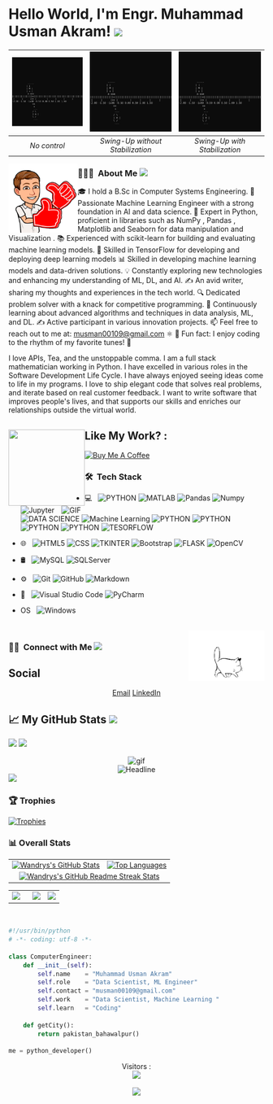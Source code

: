 
<h1>Hello World, I'm Engr. Muhammad Usman Akram! <img src="https://media.giphy.com/media/12oufCB0MyZ1Go/giphy.gif" width="50"></h1>

| <a href="https://asciinema.org/a/375762" target="_blank"><img src="no_control.svg" width="300" title="click to watch" /></a> | <a href="https://asciinema.org/a/375763" target="_blank"><img src="no_control_swingup.svg" width="300" title="click to watch" /></a> | <a href="https://asciinema.org/a/375764" target="_blank"><img src="controlled.svg" width="300" title="click to watch" /></a> |
|:--:| :--: |:--: |
| *No control* | *Swing-Up without Stabilization* |  *Swing-Up with Stabilization* |


<!-- About me image -->
<img src='https://github.com/Wandrys-dev/Wandrys-dev/blob/main/pointme.png' align='left' width='27%'>

<h3> 👨🏻‍💻 &nbsp;About Me <img src="https://media.giphy.com/media/WUlplcMpOCEmTGBtBW/giphy.gif" width="30"> </h3>


🎓 I hold a B.Sc in Computer Systems Engineering.
🤖 Passionate Machine Learning Engineer with a strong foundation in AI and data science.
🐍 Expert in Python, proficient in libraries such as NumPy , Pandas , Matplotlib and Seaborn for data manipulation and Visualization .
📚 Experienced with scikit-learn for building and evaluating machine learning models.
🤖 Skilled in TensorFlow for developing and deploying deep learning models
📊 Skilled in developing machine learning models and data-driven solutions.
💡 Constantly exploring new technologies and enhancing my understanding of ML, DL, and AI.
✍️ An avid writer, sharing my thoughts and experiences in the tech world.
🔍 Dedicated problem solver with a knack for competitive programming.
🌱 Continuously learning about advanced algorithms and techniques in data analysis, ML, and DL.
✍️ Active participant in various innovation projects.
📫 Feel free to reach out to me at: musman00109@gmail.com ⚛️
🎵 Fun fact: I enjoy coding to the rhythm of my favorite tunes! 🎸


I love APIs, Tea, and the unstoppable comma. I am a full stack mathematician working in Python. I have excelled in various roles in the Software Development Life Cycle. I have always enjoyed seeing ideas come to life in my programs. I love to ship elegant code that solves real problems, and iterate based on real customer feedback. I want to write software that improves people's lives, and that supports our skills and enriches our relationships outside the virtual world.

## Like My Work? : <a href="https://avatars.githubusercontent.com/u/44137944?v=4"><img align="left" width="150" height="150" src="https://avatars.githubusercontent.com/u/44137944?v=4"></a>

<a href="https://www.buymeacoffee.com/Wandrys" target="_blank"><img src="https://cdn.buymeacoffee.com/buttons/v2/default-yellow.png" alt="Buy Me A Coffee" height="60px" width="217px" ></a>


<img align="right" width="400" alt="GIF" src="https://blog.cloudlayer.io/content/images/2020/12/coding-freak.gif"/>

<h3> 🛠 &nbsp;Tech Stack</h3>

- 💻 &nbsp;
  ![PYTHON](https://img.shields.io/badge/-Python-333333?style=flat&logo=python)
  ![MATLAB](https://www.mathworks.com/matlabcentral/images/matlab-file-exchange.svg)
  ![Pandas](https://img.shields.io/badge/Pandas-150458?style=flat-square&logo=pandas&logoColor=white")
  ![Numpy](https://img.shields.io/badge/Numpy-013243?style=flat-square&logo=numpy&logoColor=white")
  ![Jupyter](https://img.shields.io/badge/Jupyter-F37626?style=flat-square&logo=Jupyter&logoColor=white)
  ![DATA SCIENCE](https://img.shields.io/badge/-Data%20Science-333333?style=flat&logo=data%20science)
  ![Machine Learning](https://img.shields.io/badge/-ML-333333?style=flat&logo=ML)
  ![PYTHON](https://img.shields.io/badge/-MATPLOTLIB-333333?style=flat&logo=python)
  ![PYTHON](https://img.shields.io/badge/-SEABORN-333333?style=flat&logo=python)
  ![PYTHON](https://img.shields.io/badge/-PLOTLY-333333?style=flat&logo=python)
  ![PYTHON](https://img.shields.io/badge/-Pytessoract-333333?style=flat&logo=python)
  ![TESORFLOW](https://img.shields.io/badge/-Tensorflow-333333?style=flat&logo=tensorflow)

- 🌐 &nbsp;
  ![HTML5](https://img.shields.io/badge/-HTML5-333333?style=flat&logo=HTML5)
  ![CSS](https://img.shields.io/badge/-CSS-333333?style=flat&logo=CSS3&logoColor=1572B6)
  ![TKINTER](https://img.shields.io/badge/-Tkinter-333333?style=flat&logo=tkinter)
  ![Bootstrap](https://img.shields.io/badge/-Bootstrap-333333?style=flat&logo=bootstrap&logoColor=563D7C)
  ![FLASK](https://img.shields.io/badge/-Flask-333333?style=flat&logo=flask)
  ![OpenCV](https://img.shields.io/badge/-OpenCV-333333?style=flat&logo=OpenCV)
- 🛢 &nbsp;
  ![MySQL](https://img.shields.io/badge/-MySQL-333333?style=flat&logo=mysql)
  ![SQLServer](https://img.shields.io/badge/-SQLServer-333333?style=flat&logo=sqkserver)
- ⚙️ &nbsp;
  ![Git](https://img.shields.io/badge/-Git-333333?style=flat&logo=git)
  ![GitHub](https://img.shields.io/badge/-GitHub-333333?style=flat&logo=github)
  ![Markdown](https://img.shields.io/badge/-Markdown-333333?style=flat&logo=markdown)
- 🔧 &nbsp;
  ![Visual Studio Code](https://img.shields.io/badge/-Visual%20Studio%20Code-333333?style=flat&logo=visual-studio-code&logoColor=007ACC)
  ![PyCharm](https://img.shields.io/badge/-Pycharm-333333?style=flat&logo=Pycharm-code&logoColor=007ACC)
- OS &nbsp;
  ![Windows](https://img.shields.io/badge/-Windows-333333?style=flat&logo=windows&logoColor=007ACC)

<br/>

<img align="right" width="150" height="100" src="https://github.com/Wandrys-dev/Wandrys-dev/blob/main/kattoo.gif">




<h3> 🤝🏻 &nbsp;Connect with Me <img src="https://github.com/TheDudeThatCode/TheDudeThatCode/blob/master/Assets/Handshake.gif" height="32px"> </h3>


## Social

<p align="center">
<a href="mailto:musma00109@gmail.com" >Email</a>
<a href="www.linkedin.com/in/muhammad-usman-akram-b29685251">LinkedIn</a>
</p>


## 📈 My GitHub Stats <img src="https://cdn.discordapp.com/emojis/778638806877732894.gif" width="25px">
![](https://allhacked.com/up/2019/03/hello-world.gif)
<img src="https://readme-typing-svg.herokuapp.com?font=Open+Sans&color=F77676&width=500&lines=This+is+my+GitHub+stats">


<div align=center>
          <img alt="gif" align="center" src="https://github.com/Wandrys-dev/Wandrys-dev/blob/main/git.gif" width=300 height=300/>
    </div>

<div align=center>
        <img src="https://readme-typing-svg.herokuapp.com?color=%236FDA44&size=32&center=true&vCenter=true&width=600&height=50&lines=Hi+there+I'm+Usman+Akram+%F0%9F%91%8B;Computer+System+Engineer;Passionate+Data+Scientist;Python+language+Enthusiast" alt="Headline" />
    </div>



<img src="https://media.giphy.com/media/QssGEmpkyEOhBCb7e1/giphy.gif" width="200"/>

### 🏆 Trophies

[![Trophies](https://github-profile-trophy.vercel.app/?username=engrusman00109&no-frame=true&no-bg=true&theme=juicyfresh&column=5&margin-w=5&margin-h=5)](https://github.com/ryo-ma/github-profile-trophy)



### 📊 Overall Stats

<table>
  <tr>
    <td>
      <a href="https://github.com/engrusman00109/github-readme-stats"> <img src="https://github-readme-stats.vercel.app/api?username=engrusman00109&hide_border=true&show_icons=true" alt="Wandrys's GitHub Stats" /> </a>
    </td>
    <td>
      <a href="https://github.com/engrusman00109/github-readme-stats"> <img src="https://github-readme-stats.vercel.app/api/top-langs/?username=engrusman00109&hide_border=true&langs_count=8&layout=compact" alt="Top Languages" /> </a>
    </td>
  </tr>
  <tr>
    <td colspan=2 align="center">
      <a href="https://git.io/streak-stats"> <img src="http://github-readme-streak-stats.herokuapp.com?user=engrusman00109&hide_border=true&background=f6f8fa&currStreakLabel=000000&date_format=j%20M%5B%20Y%5D" alt="Wandrys's GitHub Readme Streak Stats" /> </a>
    </td>
  </tr>
</table>








<table width="100%"> 
  <tr>
    <td width="40%">
      <img src="https://github-readme-stats.vercel.app/api?username=engrusman00109&show_icons=true&theme=algolia">
    </td>
    <td width="30%">
      <img src="https://github-readme-stats-eight-theta.vercel.app/api/top-langs/?username=engrusman001097&layout=compact&langs_count=8&theme=algolia">
    </td>
    <td width="30%">
      <img src="https://github-readme-stats.vercel.app/api/top-langs?username=engrusman00109&amp;langs_count=8&amp;theme=algolia">
    </td>
  </tr>
</table>

<br/>


```python
#!/usr/bin/python
# -*- coding: utf-8 -*-

class ComputerEngineer:
    def __init__(self):
        self.name    = "Muhammad Usman Akram"
        self.role    = "Data Scientist, ML Engineer"
        self.contact = "musman00109@gmail.com"
        self.work    = "Data Scientist, Machine Learning "
        self.learn   = "Coding"
    
    def getCity():
        return pakistan_bahawalpur()

me = python_developer()
```











<p align="center"> 
  Visitors :<br>
  <img src="https://profile-counter.glitch.me/engrusman00109/count.svg" />
</p>




<p align="center">
  <img src="https://github.com/engrusman00109/engrusman00109/blob/main/eesa.gif">
</p>



